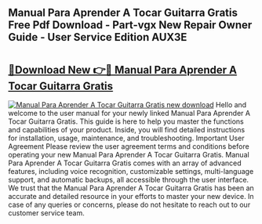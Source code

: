 ## Manual Para Aprender A Tocar Guitarra Gratis Free Pdf Download - Part-vgx New Repair Owner Guide - User Service Edition AUX3E

# <h2><a href="http://cf25990.oget.top/?id=Manual+Para+Aprender+A+Tocar+Guitarra+Gratis">🔗Download New 👉🔴 Manual Para Aprender A Tocar Guitarra Gratis</a></h2>

[![Manual Para Aprender A Tocar Guitarra Gratis new download](https://i.imgur.com/5g1atiW.png)](http://cf25990.oget.top/?id=Manual+Para+Aprender+A+Tocar+Guitarra+Gratis)
Hello and welcome to the user manual for your newly linked Manual Para Aprender A Tocar Guitarra Gratis. This guide is here to help you master the functions and capabilities of your product. Inside, you will find detailed instructions for installation, usage, maintenance, and troubleshooting. Important User Agreement Please review the user agreement terms and conditions before operating your new Manual Para Aprender A Tocar Guitarra Gratis. Manual Para Aprender A Tocar Guitarra Gratis comes with an array of advanced features, including voice recognition, customizable settings, multi-language support, and automatic backups, all accessible through the user interface. We trust that the Manual Para Aprender A Tocar Guitarra Gratis has been an accurate and detailed resource in your efforts to master your new device. In case of any queries or concerns, please do not hesitate to reach out to our customer service team.
